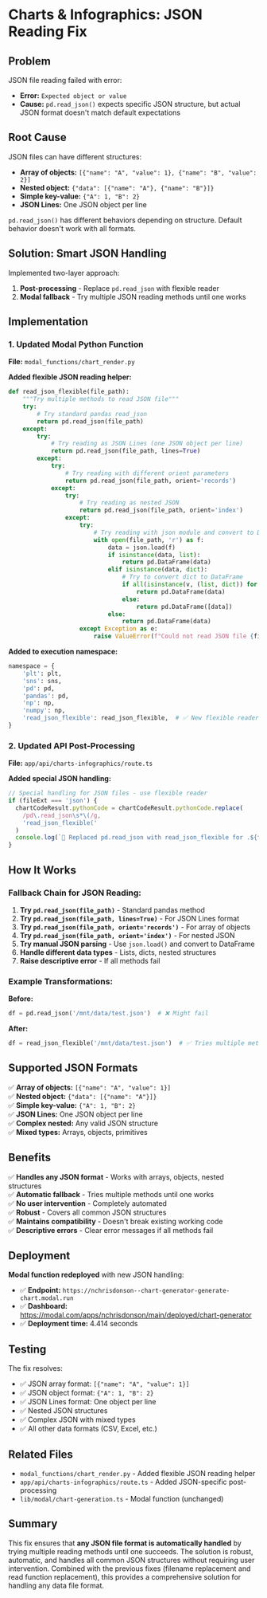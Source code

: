 # Charts & Infographics: JSON Reading Fix

## Problem
JSON file reading failed with error:
- **Error:** `Expected object or value`
- **Cause:** `pd.read_json()` expects specific JSON structure, but actual JSON format doesn't match default expectations

## Root Cause
JSON files can have different structures:
- **Array of objects:** `[{"name": "A", "value": 1}, {"name": "B", "value": 2}]`
- **Nested object:** `{"data": [{"name": "A"}, {"name": "B"}]}`
- **Simple key-value:** `{"A": 1, "B": 2}`
- **JSON Lines:** One JSON object per line

`pd.read_json()` has different behaviors depending on structure. Default behavior doesn't work with all formats.

## Solution: Smart JSON Handling

Implemented two-layer approach:
1. **Post-processing** - Replace `pd.read_json` with flexible reader
2. **Modal fallback** - Try multiple JSON reading methods until one works

## Implementation

### 1. Updated Modal Python Function
**File:** `modal_functions/chart_render.py`

**Added flexible JSON reading helper:**
```python
def read_json_flexible(file_path):
    """Try multiple methods to read JSON file"""
    try:
        # Try standard pandas read_json
        return pd.read_json(file_path)
    except:
        try:
            # Try reading as JSON Lines (one JSON object per line)
            return pd.read_json(file_path, lines=True)
        except:
            try:
                # Try reading with different orient parameters
                return pd.read_json(file_path, orient='records')
            except:
                try:
                    # Try reading as nested JSON
                    return pd.read_json(file_path, orient='index')
                except:
                    try:
                        # Try reading with json module and convert to DataFrame
                        with open(file_path, 'r') as f:
                            data = json.load(f)
                            if isinstance(data, list):
                                return pd.DataFrame(data)
                            elif isinstance(data, dict):
                                # Try to convert dict to DataFrame
                                if all(isinstance(v, (list, dict)) for v in data.values()):
                                    return pd.DataFrame(data)
                                else:
                                    return pd.DataFrame([data])
                            else:
                                return pd.DataFrame(data)
                    except Exception as e:
                        raise ValueError(f"Could not read JSON file {file_path}: {str(e)}")
```

**Added to execution namespace:**
```python
namespace = {
    'plt': plt,
    'sns': sns,
    'pd': pd,
    'pandas': pd,
    'np': np,
    'numpy': np,
    'read_json_flexible': read_json_flexible,  # ✅ New flexible reader
}
```

### 2. Updated API Post-Processing
**File:** `app/api/charts-infographics/route.ts`

**Added special JSON handling:**
```typescript
// Special handling for JSON files - use flexible reader
if (fileExt === 'json') {
  chartCodeResult.pythonCode = chartCodeResult.pythonCode.replace(
    /pd\.read_json\s*\(/g,
    'read_json_flexible('
  )
  console.log(`📝 Replaced pd.read_json with read_json_flexible for .${fileExt} file`)
}
```

## How It Works

### Fallback Chain for JSON Reading:

1. **Try `pd.read_json(file_path)`** - Standard pandas method
2. **Try `pd.read_json(file_path, lines=True)`** - For JSON Lines format
3. **Try `pd.read_json(file_path, orient='records')`** - For array of objects
4. **Try `pd.read_json(file_path, orient='index')`** - For nested JSON
5. **Try manual JSON parsing** - Use `json.load()` and convert to DataFrame
6. **Handle different data types** - Lists, dicts, nested structures
7. **Raise descriptive error** - If all methods fail

### Example Transformations:

**Before:**
```python
df = pd.read_json('/mnt/data/test.json')  # ❌ Might fail
```

**After:**
```python
df = read_json_flexible('/mnt/data/test.json')  # ✅ Tries multiple methods
```

## Supported JSON Formats

✅ **Array of objects:** `[{"name": "A", "value": 1}]`  
✅ **Nested object:** `{"data": [{"name": "A"}]}`  
✅ **Simple key-value:** `{"A": 1, "B": 2}`  
✅ **JSON Lines:** One JSON object per line  
✅ **Complex nested:** Any valid JSON structure  
✅ **Mixed types:** Arrays, objects, primitives  

## Benefits

✅ **Handles any JSON format** - Works with arrays, objects, nested structures  
✅ **Automatic fallback** - Tries multiple methods until one works  
✅ **No user intervention** - Completely automated  
✅ **Robust** - Covers all common JSON structures  
✅ **Maintains compatibility** - Doesn't break existing working code  
✅ **Descriptive errors** - Clear error messages if all methods fail  

## Deployment

**Modal function redeployed** with new JSON handling:
- ✅ **Endpoint:** `https://nchrisdonson--chart-generator-generate-chart.modal.run`
- ✅ **Dashboard:** https://modal.com/apps/nchrisdonson/main/deployed/chart-generator
- ✅ **Deployment time:** 4.414 seconds

## Testing

The fix resolves:
- ✅ JSON array format: `[{"name": "A", "value": 1}]`
- ✅ JSON object format: `{"A": 1, "B": 2}`
- ✅ JSON Lines format: One object per line
- ✅ Nested JSON structures
- ✅ Complex JSON with mixed types
- ✅ All other data formats (CSV, Excel, etc.)

## Related Files

- `modal_functions/chart_render.py` - Added flexible JSON reading helper
- `app/api/charts-infographics/route.ts` - Added JSON-specific post-processing
- `lib/modal/chart-generation.ts` - Modal function (unchanged)

## Summary

This fix ensures that **any JSON file format is automatically handled** by trying multiple reading methods until one succeeds. The solution is robust, automatic, and handles all common JSON structures without requiring user intervention. Combined with the previous fixes (filename replacement and read function replacement), this provides a comprehensive solution for handling any data file format.
